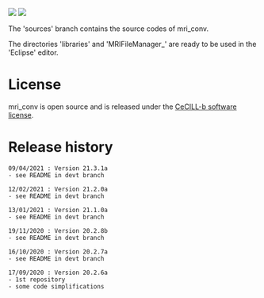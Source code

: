 [![](https://img.shields.io/badge/java-8-yellow.svg)](https://www.java.com/fr/download/)
[![](https://img.shields.io/badge/platform-Linux%2C%20OSX%2C%20Windows-orange.svg)](#)

The 'sources' branch contains the source codes of mri_conv.

The directories 'libraries' and 'MRIFileManager_' are ready to be used in the 'Eclipse' editor.

# License

mri_conv is open source and is released under the [CeCILL-b software license](https://cecill.info/licences/Licence_CeCILL_V2.1-en.html).

# Release history

	09/04/2021 : Version 21.3.1a
	- see README in devt branch
	
<p></p>

	12/02/2021 : Version 21.2.0a
	- see README in devt branch
	
<p></p>

	13/01/2021 : Version 21.1.0a
	- see README in devt branch
	
<p></p>

	19/11/2020 : Version 20.2.8b
	- see README in devt branch
	
<p></p>

	16/10/2020 : Version 20.2.7a
	- see README in devt branch
	
<p></p>

	17/09/2020 : Version 20.2.6a
	- 1st repository
  	- some code simplifications
